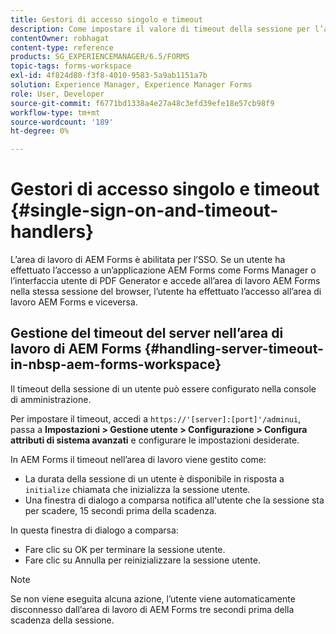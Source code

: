 ```yaml
---
title: Gestori di accesso singolo e timeout
description: Come impostare il valore di timeout della sessione per l’area di lavoro di AEM Forms.
contentOwner: robhagat
content-type: reference
products: SG_EXPERIENCEMANAGER/6.5/FORMS
topic-tags: forms-workspace
exl-id: 4f824d80-f3f8-4010-9583-5a9ab1151a7b
solution: Experience Manager, Experience Manager Forms
role: User, Developer
source-git-commit: f6771bd1338a4e27a48c3efd39efe18e57cb98f9
workflow-type: tm+mt
source-wordcount: '189'
ht-degree: 0%

---
```


# Gestori di accesso singolo e timeout {#single-sign-on-and-timeout-handlers}

L’area di lavoro di AEM Forms è abilitata per l’SSO. Se un utente ha effettuato l’accesso a un’applicazione AEM Forms come Forms Manager o l’interfaccia utente di PDF Generator e accede all’area di lavoro AEM Forms nella stessa sessione del browser, l’utente ha effettuato l’accesso all’area di lavoro AEM Forms e viceversa.

## Gestione del timeout del server nell’area di lavoro di AEM Forms {#handling-server-timeout-in-nbsp-aem-forms-workspace}

Il timeout della sessione di un utente può essere configurato nella console di amministrazione.

Per impostare il timeout, accedi a `https://'[server]:[port]'/adminui`, passa a **Impostazioni > Gestione utente > Configurazione > Configura attributi di sistema avanzati** e configurare le impostazioni desiderate.

In AEM Forms il timeout nell’area di lavoro viene gestito come:

* La durata della sessione di un utente è disponibile in risposta a `initialize` chiamata che inizializza la sessione utente.
* Una finestra di dialogo a comparsa notifica all&#39;utente che la sessione sta per scadere, 15 secondi prima della scadenza.

In questa finestra di dialogo a comparsa:

* Fare clic su OK per terminare la sessione utente.
* Fare clic su Annulla per reinizializzare la sessione utente.

>[!NOTE]
>
>Se non viene eseguita alcuna azione, l’utente viene automaticamente disconnesso dall’area di lavoro di AEM Forms tre secondi prima della scadenza della sessione.
